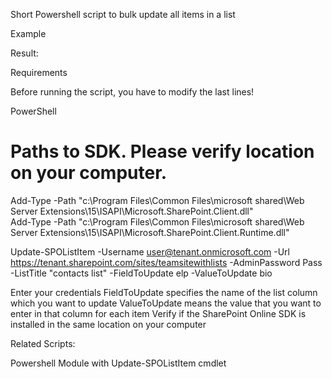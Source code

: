 Short Powershell script to bulk update all items in a list

 

 

 

Example

 



 

 Result:



 

 

 

 

Requirements

 

Before running the script, you have to modify the last lines!

 

 

PowerShell
# Paths to SDK. Please verify location on your computer. 
Add-Type -Path "c:\Program Files\Common Files\microsoft shared\Web Server Extensions\15\ISAPI\Microsoft.SharePoint.Client.dll"  
Add-Type -Path "c:\Program Files\Common Files\microsoft shared\Web Server Extensions\15\ISAPI\Microsoft.SharePoint.Client.Runtime.dll" 
 
 
Update-SPOListItem -Username user@tenant.onmicrosoft.com -Url https://tenant.sharepoint.com/sites/teamsitewithlists -AdminPassword Pass -ListTitle "contacts list" -FieldToUpdate elp -ValueToUpdate bio
 

Enter your credentials
FieldToUpdate specifies the name of the list column which you want to update
ValueToUpdate means the value that you want to enter in that column for each item
Verify if the SharePoint Online SDK is installed in the same location on your computer
 

 

Related Scripts:

Powershell Module with Update-SPOListItem cmdlet

 
